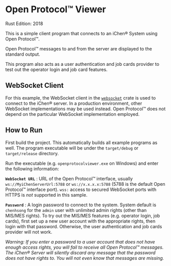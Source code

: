 ﻿Open Protocol™ Viewer
=====================

Rust Edition: 2018

This is a simple client program that connects to an iChen® System using Open Protocol™.

Open Protocol™ messages to and from the server are displayed to the standard output.

This program also acts as a user authentication and job cards provider to test out
the operator login and job card features.

WebSocket Client
----------------

For this example, the WebSocket client in the [`websocket`](https://crates.io/crates/websocket)
crate is used to connect to the iChen® server.
In a production environment, other WebSocket implementations may be used instead.
Open Protocol™ does not depend on the particular WebSocket implementation employed.

How to Run
----------

First build the project. This automatically builds all example programs as well.
The program executable will be under the `target/debug` or `target/release` directory.

Run the executable (e.g. `openprotocolviewer.exe` on Windows) and enter the following
information:

**`WebSocket URL`** : URL of the Open Protocol™ interface,
usually `ws://MyiChenServerUrl:5788` or `ws://x.x.x.x:5788`
(5788 is the default Open Protocol™ interface port).
`wss:` access to secured WebSocket ports with HTTPS is _not_ supported in this sample.

**`Password`** : A login password to connect to the system.
System default is `chenhsong` for the `admin` user with unlimited admin rights
(other than MIS/MES rights).
To try out the MIS/MES features (e.g. operator login, job cards), first set up a new
user account with the appropriate rights, then login with that password.
Otherwise, the user authentication and job cards provider will not work.

_Warning: If you enter a password to a user account that does not have enough access
rights, you will fail to receive all Open Protocol™ messages. The iChen® Server will
silently discard any message that the password does not have rights to. You will not
even know that messages are missing._
